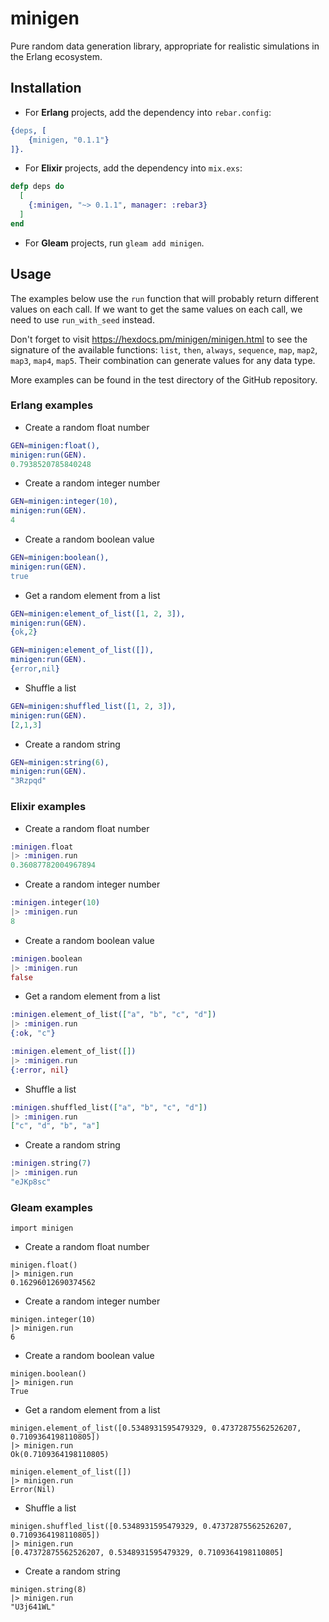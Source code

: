 # minigen

Pure random data generation library, appropriate for realistic simulations in the Erlang ecosystem.

## Installation

* For **Erlang** projects, add the dependency into `rebar.config`:

```erlang
{deps, [
    {minigen, "0.1.1"}
]}.
```

* For **Elixir** projects, add the dependency into `mix.exs`:

```elixir
defp deps do
  [
    {:minigen, "~> 0.1.1", manager: :rebar3}
  ]
end
```

* For **Gleam** projects, run `gleam add minigen`.

## Usage

The examples below use the `run` function that will probably return different values on each call.
If we want to get the same values on each call, we need to use `run_with_seed` instead.

Don't forget to visit https://hexdocs.pm/minigen/minigen.html to see the signature of the available functions:
`list`, `then`, `always`, `sequence`, `map`, `map2`, `map3`, `map4`, `map5`. Their combination can generate values for any data type.

More examples can be found in the test directory of the GitHub repository.

### Erlang examples

* Create a random float number

```erlang
GEN=minigen:float(),
minigen:run(GEN).
0.7938520785840248
```

* Create a random integer number

```erlang
GEN=minigen:integer(10),
minigen:run(GEN).
4
```

* Create a random boolean value

```erlang
GEN=minigen:boolean(),
minigen:run(GEN).
true
```

* Get a random element from a list

```erlang
GEN=minigen:element_of_list([1, 2, 3]),
minigen:run(GEN).
{ok,2}
```

```erlang
GEN=minigen:element_of_list([]),
minigen:run(GEN).
{error,nil}
```

* Shuffle a list

```erlang
GEN=minigen:shuffled_list([1, 2, 3]),
minigen:run(GEN).
[2,1,3]
```

* Create a random string

```erlang
GEN=minigen:string(6),
minigen:run(GEN).
"3Rzpqd"
```

### Elixir examples

* Create a random float number

```elixir
:minigen.float
|> :minigen.run
0.36087782004967894
```

* Create a random integer number

```elixir
:minigen.integer(10)
|> :minigen.run
8
```

* Create a random boolean value

```elixir
:minigen.boolean
|> :minigen.run
false
```

* Get a random element from a list

```elixir
:minigen.element_of_list(["a", "b", "c", "d"])
|> :minigen.run
{:ok, "c"}
```

```elixir
:minigen.element_of_list([])
|> :minigen.run
{:error, nil}
```

* Shuffle a list

```elixir
:minigen.shuffled_list(["a", "b", "c", "d"])
|> :minigen.run
["c", "d", "b", "a"]
```

* Create a random string

```elixir
:minigen.string(7)
|> :minigen.run
"eJKp8sc"
```

### Gleam examples

```gleam
import minigen
```

* Create a random float number

```gleam
minigen.float()
|> minigen.run
0.16296012690374562
```

* Create a random integer number

```gleam
minigen.integer(10)
|> minigen.run
6
```

* Create a random boolean value

```gleam
minigen.boolean()
|> minigen.run
True
```

* Get a random element from a list

```gleam
minigen.element_of_list([0.5348931595479329, 0.47372875562526207, 0.7109364198110805])
|> minigen.run
Ok(0.7109364198110805)
```

```gleam
minigen.element_of_list([])
|> minigen.run
Error(Nil)
```

* Shuffle a list

```gleam
minigen.shuffled_list([0.5348931595479329, 0.47372875562526207, 0.7109364198110805])
|> minigen.run
[0.47372875562526207, 0.5348931595479329, 0.7109364198110805]
```

* Create a random string

```gleam
minigen.string(8)
|> minigen.run
"U3j641WL"
```
